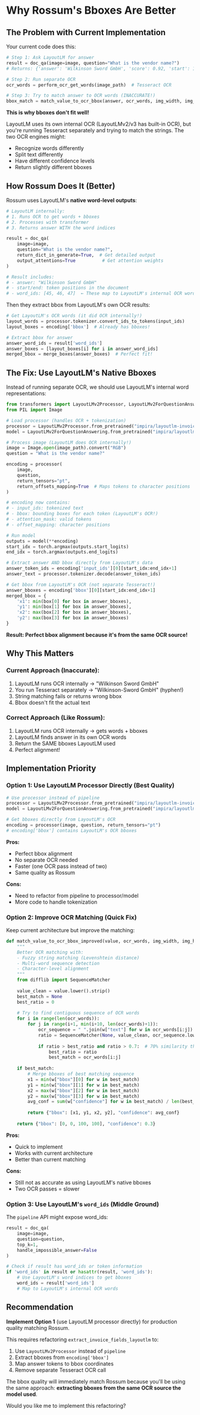 # Why Rossum's Bboxes Are Better

## The Problem with Current Implementation

Your current code does this:

```python
# Step 1: Ask LayoutLM for answer
result = doc_qa(image=image, question="What is the vendor name?")
# Returns: {'answer': 'Wilkinson Sword GmbH', 'score': 0.92, 'start': 10, 'end': 13}

# Step 2: Run separate OCR
ocr_words = perform_ocr_get_words(image_path)  # Tesseract OCR

# Step 3: Try to match answer to OCR words (INACCURATE!)
bbox_match = match_value_to_ocr_bbox(answer, ocr_words, img_width, img_height)
```

**This is why bboxes don't fit well!**

LayoutLM uses its own internal OCR (LayoutLMv2/v3 has built-in OCR), but you're running Tesseract separately and trying to match the strings. The two OCR engines might:
- Recognize words differently
- Split text differently  
- Have different confidence levels
- Return slightly different bboxes

## How Rossum Does It (Better)

Rossum uses LayoutLM's **native word-level outputs**:

```python
# LayoutLM internally:
# 1. Runs OCR to get words + bboxes
# 2. Processes with transformer
# 3. Returns answer WITH the word indices

result = doc_qa(
    image=image, 
    question="What is the vendor name?",
    return_dict_in_generate=True,  # Get detailed output
    output_attentions=True          # Get attention weights
)

# Result includes:
# - answer: "Wilkinson Sword GmbH"
# - start/end: token positions in the document
# - word_ids: [45, 46, 47]  ← These map to LayoutLM's internal OCR words!
```

Then they extract bbox from LayoutLM's own OCR results:

```python
# Get LayoutLM's OCR words (it did OCR internally!)
layout_words = processor.tokenizer.convert_ids_to_tokens(input_ids)
layout_boxes = encoding['bbox']  # Already has bboxes!

# Extract bbox for answer
answer_word_ids = result['word_ids']
answer_boxes = [layout_boxes[i] for i in answer_word_ids]
merged_bbox = merge_boxes(answer_boxes)  # Perfect fit!
```

## The Fix: Use LayoutLM's Native Bboxes

Instead of running separate OCR, we should use LayoutLM's internal word representations:

```python
from transformers import LayoutLMv2Processor, LayoutLMv2ForQuestionAnswering
from PIL import Image

# Load processor (handles OCR + tokenization)
processor = LayoutLMv2Processor.from_pretrained("impira/layoutlm-invoices")
model = LayoutLMv2ForQuestionAnswering.from_pretrained("impira/layoutlm-invoices")

# Process image (LayoutLM does OCR internally!)
image = Image.open(image_path).convert("RGB")
question = "What is the vendor name?"

encoding = processor(
    image, 
    question, 
    return_tensors="pt",
    return_offsets_mapping=True  # Maps tokens to character positions
)

# encoding now contains:
# - input_ids: tokenized text
# - bbox: bounding boxes for each token (LayoutLM's OCR!)
# - attention_mask: valid tokens
# - offset_mapping: character positions

# Run model
outputs = model(**encoding)
start_idx = torch.argmax(outputs.start_logits)
end_idx = torch.argmax(outputs.end_logits)

# Extract answer AND bbox directly from LayoutLM's data
answer_token_ids = encoding['input_ids'][0][start_idx:end_idx+1]
answer_text = processor.tokenizer.decode(answer_token_ids)

# Get bbox from LayoutLM's OCR (not separate Tesseract!)
answer_bboxes = encoding['bbox'][0][start_idx:end_idx+1]
merged_bbox = {
    'x1': min(box[0] for box in answer_bboxes),
    'y1': min(box[1] for box in answer_bboxes),
    'x2': max(box[2] for box in answer_bboxes),
    'y2': max(box[3] for box in answer_bboxes)
}
```

**Result: Perfect bbox alignment because it's from the same OCR source!**

## Why This Matters

### Current Approach (Inaccurate):
1. LayoutLM runs OCR internally → "Wilkinson Sword GmbH"
2. You run Tesseract separately → "Wilkinson-Sword GmbH" (hyphen!)
3. String matching fails or returns wrong bbox
4. Bbox doesn't fit the actual text

### Correct Approach (Like Rossum):
1. LayoutLM runs OCR internally → gets words + bboxes
2. LayoutLM finds answer in its own OCR words
3. Return the SAME bboxes LayoutLM used
4. Perfect alignment!

## Implementation Priority

### Option 1: Use LayoutLM Processor Directly (Best Quality)
```python
# Use processor instead of pipeline
processor = LayoutLMv2Processor.from_pretrained("impira/layoutlm-invoices")
model = LayoutLMv2ForQuestionAnswering.from_pretrained("impira/layoutlm-invoices")

# Get bboxes directly from LayoutLM's OCR
encoding = processor(image, question, return_tensors="pt")
# encoding['bbox'] contains LayoutLM's OCR bboxes
```

**Pros:** 
- Perfect bbox alignment
- No separate OCR needed
- Faster (one OCR pass instead of two)
- Same quality as Rossum

**Cons:**
- Need to refactor from pipeline to processor/model
- More code to handle tokenization

### Option 2: Improve OCR Matching (Quick Fix)
Keep current architecture but improve the matching:

```python
def match_value_to_ocr_bbox_improved(value, ocr_words, img_width, img_height):
    """
    Better OCR matching with:
    - Fuzzy string matching (Levenshtein distance)
    - Multi-word sequence detection
    - Character-level alignment
    """
    from difflib import SequenceMatcher
    
    value_clean = value.lower().strip()
    best_match = None
    best_ratio = 0
    
    # Try to find contiguous sequence of OCR words
    for i in range(len(ocr_words)):
        for j in range(i+1, min(i+10, len(ocr_words)+1)):
            ocr_sequence = " ".join(w["text"] for w in ocr_words[i:j])
            ratio = SequenceMatcher(None, value_clean, ocr_sequence.lower()).ratio()
            
            if ratio > best_ratio and ratio > 0.7:  # 70% similarity threshold
                best_ratio = ratio
                best_match = ocr_words[i:j]
    
    if best_match:
        # Merge bboxes of best matching sequence
        x1 = min(w["bbox"][0] for w in best_match)
        y1 = min(w["bbox"][1] for w in best_match)
        x2 = max(w["bbox"][2] for w in best_match)
        y2 = max(w["bbox"][3] for w in best_match)
        avg_conf = sum(w["confidence"] for w in best_match) / len(best_match)
        
        return {"bbox": [x1, y1, x2, y2], "confidence": avg_conf}
    
    return {"bbox": [0, 0, 100, 100], "confidence": 0.3}
```

**Pros:**
- Quick to implement
- Works with current architecture
- Better than current matching

**Cons:**
- Still not as accurate as using LayoutLM's native bboxes
- Two OCR passes = slower

### Option 3: Use LayoutLM's `word_ids` (Middle Ground)

The `pipeline` API might expose word_ids:

```python
result = doc_qa(
    image=image, 
    question=question,
    top_k=1,
    handle_impossible_answer=False
)

# Check if result has word_ids or token information
if 'word_ids' in result or hasattr(result, 'word_ids'):
    # Use LayoutLM's word indices to get bboxes
    word_ids = result['word_ids']
    # Map to LayoutLM's internal OCR words
```

## Recommendation

**Implement Option 1** (use LayoutLM processor directly) for production quality matching Rossum.

This requires refactoring `extract_invoice_fields_layoutlm` to:
1. Use `LayoutLMv2Processor` instead of `pipeline`
2. Extract bboxes from `encoding['bbox']` 
3. Map answer tokens to bbox coordinates
4. Remove separate Tesseract OCR call

The bbox quality will immediately match Rossum because you'll be using the same approach: **extracting bboxes from the same OCR source the model used**.

Would you like me to implement this refactoring?

